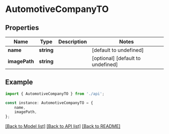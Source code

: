 # AutomotiveCompanyTO


## Properties

Name | Type | Description | Notes
------------ | ------------- | ------------- | -------------
**name** | **string** |  | [default to undefined]
**imagePath** | **string** |  | [optional] [default to undefined]

## Example

```typescript
import { AutomotiveCompanyTO } from './api';

const instance: AutomotiveCompanyTO = {
    name,
    imagePath,
};
```

[[Back to Model list]](../README.md#documentation-for-models) [[Back to API list]](../README.md#documentation-for-api-endpoints) [[Back to README]](../README.md)
